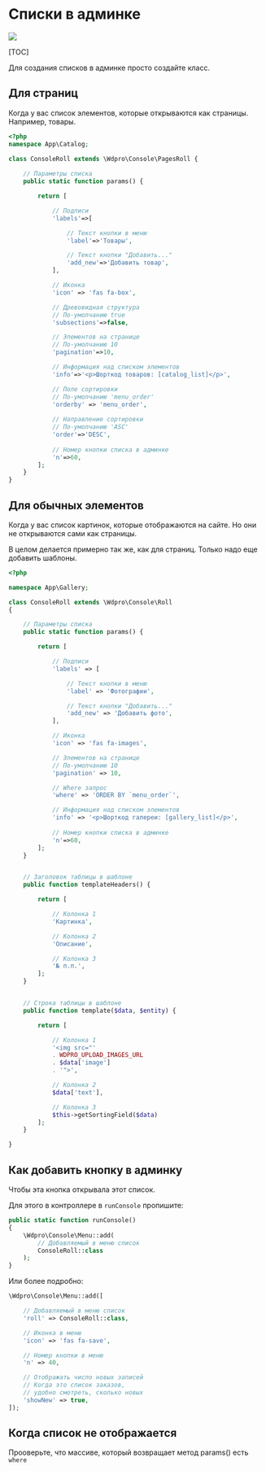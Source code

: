 # Списки в админке

[![](http://img.youtube.com/vi/cvKKBuJvgFo/0.jpg)](http://www.youtube.com/watch?v=cvKKBuJvgFo "")

[TOC]

Для создания списков в админке просто создайте класс.

## Для страниц

Когда у вас список элементов, которые открываются как страницы. Например, товары.

```php
<?php
namespace App\Catalog;

class ConsoleRoll extends \Wdpro\Console\PagesRoll {
    
	// Параметры списка
	public static function params() {

		return [

			// Подписи
			'labels'=>[

				// Текст кнопки в меню
				'label'=>'Товары',

				// Текст кнопки "Добавить..."
				'add_new'=>'Добавить товар',
			],

			// Иконка
			'icon' => 'fas fa-box',

			// Древовидная структура
			// По-умолчанию true
			'subsections'=>false,

			// Элементов на странице
			// По-умолчанию 10
			'pagination'=>10,

			// Информация над списком элементов
			'info'=>'<p>Шорткод товаров: [catalog_list]</p>',

			// Поле сортировки
            // По-умолчанию 'menu_order'
            'orderby' => 'menu_order',
            
            // Направление сортировки
			// По-умолчанию 'ASC'
			'order'=>'DESC',
            
            // Номер кнопки списка в админке
            'n'=>60,
		];
	}
}
```

## Для обычных элементов

Когда у вас список картинок, которые отображаются на сайте. Но они не открываются сами как страницы.

В целом делается примерно так же, как для страниц. Только надо еще добавить шаблоны.

```php
<?php

namespace App\Gallery;

class ConsoleRoll extends \Wdpro\Console\Roll
{

	// Параметры списка
	public static function params() {

		return [

			// Подписи
			'labels' => [

				// Текст кнопки в меню
				'label' => 'Фотографии',

				// Текст кнопки "Добавить..."
				'add_new' => 'Добавить фото',
			],

			// Иконка
			'icon' => 'fas fa-images',

			// Элементов на странице
			// По-умолчанию 10
			'pagination' => 10,

			// Where запрос
			'where' => 'ORDER BY `menu_order`',

			// Информация над списком элементов
			'info' => '<p>Шорткод галереи: [gallery_list]</p>',
            
            // Номер кнопки списка в админке
            'n'=>60,
		];
	}


	// Заголовок таблицы в шаблоне
	public function templateHeaders() {

		return [

			// Колонка 1
			'Картинка',

			// Колонка 2
			'Описание',

			// Колонка 3
			'№ п.п.',
		];
	}


    // Строка таблицы в шаблоне
	public function template($data, $entity) {

		return [

			// Колонка 1
			'<img src="'
			. WDPRO_UPLOAD_IMAGES_URL
			. $data['image']
			. '">',

			// Колонка 2
			$data['text'],

			// Колонка 3
			$this->getSortingField($data)
		];
	}

}
```



## Как добавить кнопку в админку

Чтобы эта кнопка открывала этот список.

Для этого в контроллере в `runConsole` пропишите:

```php
public static function runConsole()
{
    \Wdpro\Console\Menu::add(
        // Добавляемый в меню список
        ConsoleRoll::class
    );
}
```

Или более подробно:

```php
\Wdpro\Console\Menu::add([

    // Добавляемый в меню список
    'roll' => ConsoleRoll::class,

    // Иконка в меню
    'icon' => 'fas fa-save',

    // Номер кнопки в меню
    'n' => 40,

    // Отображать число новых записей
    // Когда это список заказов,
    // удобно смотреть, сколько новых
    'showNew' => true,
]);
```

## Когда список не отображается

Прооверьте, что массиве, который возвращает метод params() есть `where`